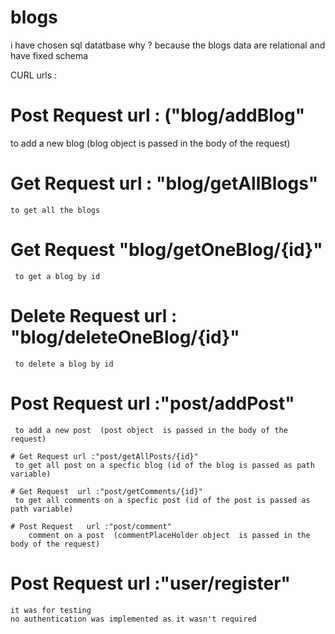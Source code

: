 # blogs

i have chosen sql datatbase
why ?
because the blogs data are relational and have fixed schema 

CURL urls :

  # Post Request  url : ("blog/addBlog"
   to add a new blog (blog object  is passed in the body of the request)
    
  # Get Request url : "blog/getAllBlogs"
    to get all the blogs 
    
  # Get Request "blog/getOneBlog/{id}"
     to get a blog by id 
  
  # Delete Request  url : "blog/deleteOneBlog/{id}"
     to delete a blog by id	

    
   # Post Request url :"post/addPost"
     to add a new post  (post object  is passed in the body of the request)
   
    # Get Request url :"post/getAllPosts/{id}"
     to get all post on a specfic blog (id of the blog is passed as path variable)
    
    # Get Request  url :"post/getComments/{id}"
     to get all comments on a specfic post (id of the post is passed as path variable)
   
    # Post Request   url :"post/comment"
        comment on a post  (commentPlaceHolder object  is passed in the body of the request)
    
  # Post Request   url :"user/register" 
    it was for testing 
    no authentication was implemented as it wasn't required


  
